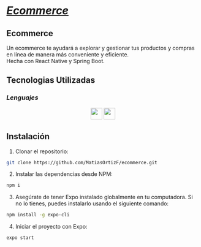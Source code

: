 # [_**Ecommerce**_](https://github.com/MatiasOrtizF/ecommerce "Live app")

## Ecommerce
Un ecommerce te ayudará a explorar y gestionar tus productos y compras en línea de manera más conveniente y eficiente. <br>
Hecha con React Native y Spring Boot.


## Tecnologias Utilizadas
### _Lenguajes_
<p align='center'>
    <img height="30"src="https://cdn2.iconfinder.com/data/icons/designer-skills/128/code-programming-javascript-software-develop-command-language-512.png">
    <img height="30"src="https://cdn2.iconfinder.com/data/icons/designer-skills/128/code-programming-java-software-develop-command-language-512.png">
</p>


## Instalación
1. Clonar el repositorio:
```sh
git clone https://github.com/MatiasOrtizF/ecommerce.git
```
2. Instalar las dependencias desde NPM:
```sh
npm i
```
3. Asegúrate de tener Expo instalado globalmente en tu computadora. Si no lo tienes, puedes instalarlo usando el siguiente comando:
```sh
npm install -g expo-cli
```
4. Iniciar el proyecto con Expo:
```sh
expo start
```
